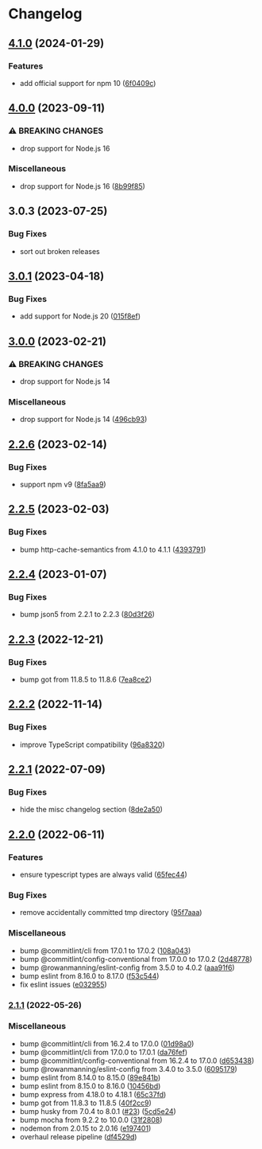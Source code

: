 # Changelog

## [4.1.0](https://github.com/rowanmanning/fetch-feed/compare/v4.0.0...v4.1.0) (2024-01-29)


### Features

* add official support for npm 10 ([6f0409c](https://github.com/rowanmanning/fetch-feed/commit/6f0409cce1c3439af7edd8619e8eeb0123433062))

## [4.0.0](https://github.com/rowanmanning/fetch-feed/compare/v3.0.3...v4.0.0) (2023-09-11)


### ⚠ BREAKING CHANGES

* drop support for Node.js 16

### Miscellaneous

* drop support for Node.js 16 ([8b99f85](https://github.com/rowanmanning/fetch-feed/commit/8b99f8536c908ed418ede441bff70f8e7204e770))

## 3.0.3 (2023-07-25)


### Bug Fixes

* sort out broken releases

## [3.0.1](https://github.com/rowanmanning/fetch-feed/compare/v3.0.0...v3.0.1) (2023-04-18)


### Bug Fixes

* add support for Node.js 20 ([015f8ef](https://github.com/rowanmanning/fetch-feed/commit/015f8efa1247d14fd080d7965c57f4459e822577))

## [3.0.0](https://github.com/rowanmanning/fetch-feed/compare/v2.2.6...v3.0.0) (2023-02-21)


### ⚠ BREAKING CHANGES

* drop support for Node.js 14

### Miscellaneous

* drop support for Node.js 14 ([496cb93](https://github.com/rowanmanning/fetch-feed/commit/496cb933ace23be78fa0e929e255263f09ef8661))

## [2.2.6](https://github.com/rowanmanning/fetch-feed/compare/v2.2.5...v2.2.6) (2023-02-14)


### Bug Fixes

* support npm v9 ([8fa5aa9](https://github.com/rowanmanning/fetch-feed/commit/8fa5aa9ca9a649f7d33ca3990e5aee1c0ffb64f4))

## [2.2.5](https://github.com/rowanmanning/fetch-feed/compare/v2.2.4...v2.2.5) (2023-02-03)


### Bug Fixes

* bump http-cache-semantics from 4.1.0 to 4.1.1 ([4393791](https://github.com/rowanmanning/fetch-feed/commit/4393791cf5b6d4d57e209c57ef5ffc4bd46c8b7b))

## [2.2.4](https://github.com/rowanmanning/fetch-feed/compare/v2.2.3...v2.2.4) (2023-01-07)


### Bug Fixes

* bump json5 from 2.2.1 to 2.2.3 ([80d3f26](https://github.com/rowanmanning/fetch-feed/commit/80d3f26acec3795e1fc426e6c245e58197314e68))

## [2.2.3](https://github.com/rowanmanning/fetch-feed/compare/v2.2.2...v2.2.3) (2022-12-21)


### Bug Fixes

* bump got from 11.8.5 to 11.8.6 ([7ea8ce2](https://github.com/rowanmanning/fetch-feed/commit/7ea8ce28f9ee29efc707fead5b7fc129b7af5f94))

## [2.2.2](https://github.com/rowanmanning/fetch-feed/compare/v2.2.1...v2.2.2) (2022-11-14)


### Bug Fixes

* improve TypeScript compatibility ([96a8320](https://github.com/rowanmanning/fetch-feed/commit/96a832027d1653f1c0525d220f0add505ed09644))

## [2.2.1](https://github.com/rowanmanning/fetch-feed/compare/v2.2.0...v2.2.1) (2022-07-09)


### Bug Fixes

* hide the misc changelog section ([8de2a50](https://github.com/rowanmanning/fetch-feed/commit/8de2a50a9adbf001d38c8c5796fdbbd0053b5e2d))

## [2.2.0](https://github.com/rowanmanning/fetch-feed/compare/v2.1.1...v2.2.0) (2022-06-11)


### Features

* ensure typescript types are always valid ([65fec44](https://github.com/rowanmanning/fetch-feed/commit/65fec44760bb4e2d7c0e0498be02add9f9ec69c0))


### Bug Fixes

* remove accidentally committed tmp directory ([95f7aaa](https://github.com/rowanmanning/fetch-feed/commit/95f7aaa2237adab36cc55c07e30a894453d78e6b))


### Miscellaneous

* bump @commitlint/cli from 17.0.1 to 17.0.2 ([108a043](https://github.com/rowanmanning/fetch-feed/commit/108a04302daf065ab7bae27f269d886cf52b7dee))
* bump @commitlint/config-conventional from 17.0.0 to 17.0.2 ([2d48778](https://github.com/rowanmanning/fetch-feed/commit/2d48778818b6a0cd6636e603f624b48dddb70a9a))
* bump @rowanmanning/eslint-config from 3.5.0 to 4.0.2 ([aaa91f6](https://github.com/rowanmanning/fetch-feed/commit/aaa91f6e7bacec5541d32819f936750ed53a25ba))
* bump eslint from 8.16.0 to 8.17.0 ([f53c544](https://github.com/rowanmanning/fetch-feed/commit/f53c5440bb4953fae58474bd5a078d69b4277eaa))
* fix eslint issues ([e032955](https://github.com/rowanmanning/fetch-feed/commit/e0329554824257c9e9035ad9c2aed6eb57f76c64))

### [2.1.1](https://github.com/rowanmanning/fetch-feed/compare/v2.1.0...v2.1.1) (2022-05-26)


### Miscellaneous

* bump @commitlint/cli from 16.2.4 to 17.0.0 ([01d98a0](https://github.com/rowanmanning/fetch-feed/commit/01d98a0a9e18c6c2073f362d6ae3ad1f4e4bd495))
* bump @commitlint/cli from 17.0.0 to 17.0.1 ([da76fef](https://github.com/rowanmanning/fetch-feed/commit/da76fef442cb631c6236a6ea55ce324aba32539d))
* bump @commitlint/config-conventional from 16.2.4 to 17.0.0 ([d653438](https://github.com/rowanmanning/fetch-feed/commit/d653438fb63f8ad230c958143c1c45c537df19fa))
* bump @rowanmanning/eslint-config from 3.4.0 to 3.5.0 ([6095179](https://github.com/rowanmanning/fetch-feed/commit/60951793bd9be24b0b424c77d760d83ba3ff5815))
* bump eslint from 8.14.0 to 8.15.0 ([89e841b](https://github.com/rowanmanning/fetch-feed/commit/89e841b4f82d354a4ecbfd664c878ee55af3a84f))
* bump eslint from 8.15.0 to 8.16.0 ([10456bd](https://github.com/rowanmanning/fetch-feed/commit/10456bd224fb06dcda9f221613bc88e9cd296f32))
* bump express from 4.18.0 to 4.18.1 ([65c37fd](https://github.com/rowanmanning/fetch-feed/commit/65c37fd14930cfd3b5ac9a23177c8c8740f97e4b))
* bump got from 11.8.3 to 11.8.5 ([40f2cc9](https://github.com/rowanmanning/fetch-feed/commit/40f2cc94da1264cad0506fb6fe64398beb3a809b))
* bump husky from 7.0.4 to 8.0.1 ([#23](https://github.com/rowanmanning/fetch-feed/issues/23)) ([5cd5e24](https://github.com/rowanmanning/fetch-feed/commit/5cd5e24c8f5801769420000f363023475ecc9476))
* bump mocha from 9.2.2 to 10.0.0 ([31f2808](https://github.com/rowanmanning/fetch-feed/commit/31f2808047efc52cc9c691b44e1b20a9278fb4d9))
* nodemon from 2.0.15 to 2.0.16 ([e197401](https://github.com/rowanmanning/fetch-feed/commit/e197401c16c280790182318d860f7af685c2e5f7))
* overhaul release pipeline ([df4529d](https://github.com/rowanmanning/fetch-feed/commit/df4529d4a7ab6a8713da99e5c1541db028322cf5))
